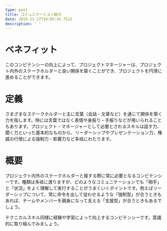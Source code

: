 ```yaml
---
type: post
title: コミュニケーション能力
date: 2019-11-27T10:05:43.751Z
description: ' '
---
```

# ベネフィット

このコンピテンシーの向上によって、プロジェクトマネージャーは、プロジェクト内外のステークホルダーと良い関係を築くことができ、プロジェクトを円滑に進めることができます。

# 定義

さまざまなステークホルダーと主に言葉（会話・文章など）を通じて関係を築く力を指します。時には言葉ではなく表情や身振り・手振りなどが用いられることもあります。プロジェクト・マネージャーとして必要とされるスキルは話す力、聞く力といった基本的なものから、リーダーシップやプレゼンテーション力、権威の行使による強制力・影響力など多岐にわたります。

# 概要

プロジェクト内外のステークホルダーと接する際に常に必要となるコンピテンシーです。種類は多岐に渡りますが、どのようなコミュニケーションでも「相手」と「状況」をよく理解して実行することがうまくいくポイントです。例えばリーダーシップについて、常に命令を出して従わせるような「強制型」が合うときもあれば、チームやメンバーを親身になって支える「支援型」が合うときもあるでしょう。

テクニカルスキル同様に経験や学習によって向上するコンピテンシーです。意識的に取り組んでみましょう。
